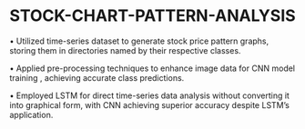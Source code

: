 # STOCK-CHART-PATTERN-ANALYSIS

• Utilized time-series dataset to generate stock price pattern graphs, storing them in directories named
  by their respective classes.

• Applied pre-processing techniques to enhance image data for CNN model training , achieving
  accurate class predictions.

• Employed LSTM for direct time-series data analysis without converting it into graphical form, with CNN
  achieving superior accuracy despite LSTM’s application.
